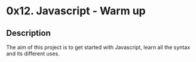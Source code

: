 # 0x12. Javascript - Warm up

## Description
The aim of this project is to get started with Javascript, learn all the syntax and its different uses.
